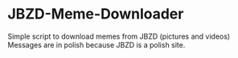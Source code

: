 # JBZD-Meme-Downloader
Simple script to download memes from JBZD (pictures and videos)
Messages are in polish because JBZD is a polish site.
